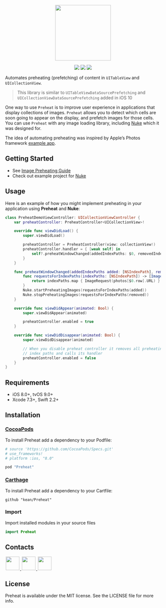 <p align="center"><img src="https://cloud.githubusercontent.com/assets/1567433/14049678/4639abe8-f2d0-11e5-9897-f7af82ff06ec.png" height="180"/>

<p align="center">
<a href="https://cocoapods.org"><img src="https://img.shields.io/cocoapods/v/Preheat.svg"></a>
<a href="https://github.com/Carthage/Carthage"><img src="https://img.shields.io/badge/Carthage-compatible-4BC51D.svg?style=flat"></a>
<a href="http://cocoadocs.org/docsets/Preheat"><img src="https://img.shields.io/cocoapods/p/Preheat.svg?style=flat)"></a>
</p>

Automates preheating (prefetching) of content in `UITableView` and `UICollectionView`.

> This library is similar to `UITableViewDataSourcePrefetching` and `UICollectionViewDataSourcePrefetching` added in iOS 10

One way to use `Preheat` is to improve user experience in applications that display collections of images. `Preheat` allows you to detect which cells are soon going to appear on the display, and prefetch images for those cells. You can use `Preheat` with any image loading library, including [Nuke](https://github.com/kean/Nuke) which it was designed for.

The idea of automating preheating was inspired by Apple’s Photos framework [example app](https://developer.apple.com/library/ios/samplecode/UsingPhotosFramework/Introduction/Intro.html).

## Getting Started

- See [Image Preheating Guide](https://kean.github.io/blog/image-preheating)
- Check out example project for [Nuke](https://github.com/kean/Nuke)

## Usage

Here is an example of how you might implement preheating in your application using **Preheat** and **Nuke**:

```swift
class PreheatDemoViewController: UICollectionViewController {
    var preheatController: PreheatController<UICollectionView>!

    override func viewDidLoad() {
        super.viewDidLoad()

        preheatController = PreheatController(view: collectionView!)
        preheatController.handler = { [weak self] in
            self?.preheatWindowChanged(addedIndexPaths: $0, removedIndexPaths: $1)
        }
    }

    func preheatWindowChanged(addedIndexPaths added: [NSIndexPath], removedIndexPaths removed: [NSIndexPath]) {
        func requestsForIndexPaths(indexPaths: [NSIndexPath]) -> [ImageRequest] {
            return indexPaths.map { ImageRequest(photos[$0.row].URL) }
        }
        Nuke.startPreheatingImages(requestsForIndexPaths(added))
        Nuke.stopPreheatingImages(requestsForIndexPaths(removed))
    }

    override func viewDidAppear(animated: Bool) {
        super.viewDidAppear(animated)

        preheatController.enabled = true
    }

    override func viewDidDisappear(animated: Bool) {
        super.viewDidDisappear(animated)

        // When you disable preheat controller it removes all preheating 
        // index paths and calls its handler
        preheatController.enabled = false
    }
}
```

## Requirements

- iOS 8.0+, tvOS 9.0+
- Xcode 7.3+, Swift 2.2+

## Installation<a name="installation"></a>

### [CocoaPods](http://cocoapods.org)

To install Preheat add a dependency to your Podfile:

```ruby
# source 'https://github.com/CocoaPods/Specs.git'
# use_frameworks!
# platform :ios, "8.0"

pod "Preheat"
```

### [Carthage](https://github.com/Carthage/Carthage)

To install Preheat add a dependency to your Cartfile:

```
github "kean/Preheat"
```

### Import

Import installed modules in your source files

```swift
import Preheat
```

## Contacts

<a href="https://github.com/kean">
<img src="https://cloud.githubusercontent.com/assets/1567433/6521218/9c7e2502-c378-11e4-9431-c7255cf39577.png" height="44" hspace="2"/>
</a>
<a href="https://twitter.com/a_grebenyuk">
<img src="https://cloud.githubusercontent.com/assets/1567433/6521243/fb085da4-c378-11e4-973e-1eeeac4b5ba5.png" height="44" hspace="2"/>
</a>
<a href="https://www.linkedin.com/pub/alexander-grebenyuk/83/b43/3a0">
<img src="https://cloud.githubusercontent.com/assets/1567433/6521256/20247bc2-c379-11e4-8e9e-417123debb8c.png" height="44" hspace="2"/>
</a>

## License

Preheat is available under the MIT license. See the LICENSE file for more info.
